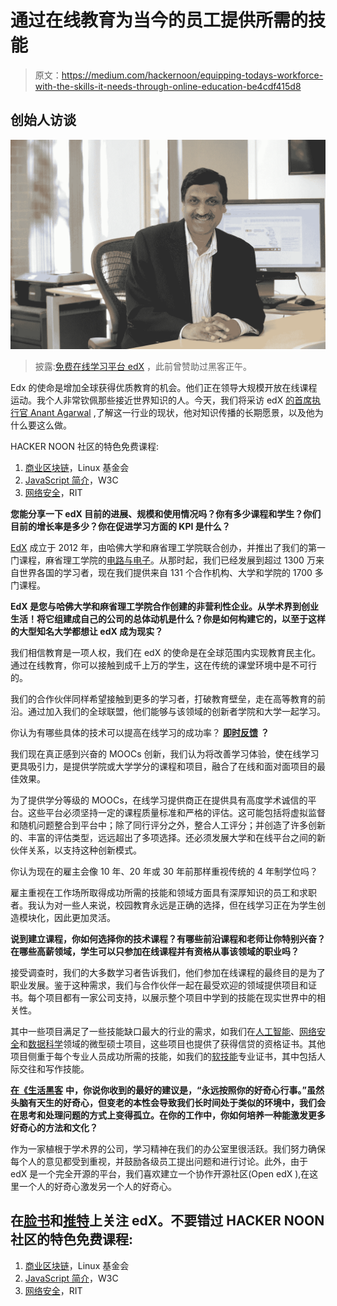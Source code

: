 # 通过在线教育为当今的员工提供所需的技能

> 原文：<https://medium.com/hackernoon/equipping-todays-workforce-with-the-skills-it-needs-through-online-education-be4cdf415d8>

## 创始人访谈

![](img/ba99dab95b30658bf17327589e5ae40d.png)

> 披露:[免费在线学习平台 edX](https://goo.gl/RJf2ve) ，此前曾赞助过黑客正午。

Edx 的使命是增加全球获得优质教育的机会。他们正在领导大规模开放在线课程运动。我个人非常钦佩那些接近世界知识的人。今天，我们将采访 edX [的首席执行官 Anant Agarwal](https://www.edx.org/about/leadership?ref=hackernoon) ,了解这一行业的现状，他对知识传播的长期愿景，以及他为什么要这么做。

HACKER NOON 社区的特色免费课程:

1.  [商业区块链](https://goo.gl/BHzNbw)，Linux 基金会
2.  [JavaScript 简介](https://goo.gl/jHecnq)，W3C
3.  [网络安全](https://goo.gl/jfTstV)，RIT

**您能分享一下 edX 目前的进展、规模和使用情况吗？你有多少课程和学生？你们目前的增长率是多少？你在促进学习方面的 KPI 是什么？**

[EdX](http://www.edx.org) 成立于 2012 年，由哈佛大学和麻省理工学院联合创办，并推出了我们的第一门课程，麻省理工学院的[电路与电子](https://www.edx.org/course/circuits-electronics-1-basic-circuit-mitx-6-002-1x-0)。从那时起，我们已经发展到超过 1300 万来自世界各国的学习者，现在我们提供来自 131 个合作机构、大学和学院的 1700 多门课程。

**EdX 是您与哈佛大学和麻省理工学院合作创建的非营利性企业。从学术界到创业生活！将它组建成自己的公司的总体动机是什么？你是如何构建它的，以至于这样的大型知名大学都想让 edX 成为现实？**

我们相信教育是一项人权，我们在 edX 的使命是在全球范围内实现教育民主化。通过在线教育，你可以接触到成千上万的学生，这在传统的课堂环境中是不可行的。

我们的合作伙伴同样希望接触到更多的学习者，打破教育壁垒，走在高等教育的前沿。通过加入我们的全球联盟，他们能够与该领域的创新者学院和大学一起学习。

你认为有哪些具体的技术可以提高在线学习的成功率？ [**即时反馈**](https://youtu.be/rYwTA5RA9eU?t=9m55s) **？**

我们现在真正感到兴奋的 MOOCs 创新，我们认为将改善学习体验，使在线学习更具吸引力，是提供学院或大学学分的课程和项目，融合了在线和面对面项目的最佳效果。

为了提供学分等级的 MOOCs，在线学习提供商正在提供具有高度学术诚信的平台。这些平台必须坚持一定的课程质量标准和严格的评估。这可能包括将虚拟监督和随机问题整合到平台中；除了同行评分之外，整合人工评分；并创造了许多创新的、丰富的评估类型，远远超出了多项选择。还必须发展大学和在线平台之间的新伙伴关系，以支持这种创新模式。

你认为现在的雇主会像 10 年、20 年或 30 年前那样重视传统的 4 年制学位吗？

雇主重视在工作场所取得成功所需的技能和领域方面具有深厚知识的员工和求职者。我认为对一些人来说，校园教育永远是正确的选择，但在线学习正在为学生创造模块化，因此更加灵活。

**说到建立课程，你如何选择你的技术课程？有哪些前沿课程和老师让你特别兴奋？在哪些高薪领域，学生可以只参加在线课程并有资格从事该领域的职业吗？**

接受调查时，我们的大多数学习者告诉我们，他们参加在线课程的最终目的是为了职业发展。鉴于这种需求，我们与合作伙伴一起在最受欢迎的领域提供项目和证书。每个项目都有一家公司支持，以展示整个项目中学到的技能在现实世界中的相关性。

其中一些项目满足了一些技能缺口最大的行业的需求，如我们在[人工智能](https://www.edx.org/micromasters/columbiax-artificial-intelligence)、[网络安全](https://www.edx.org/micromasters/ritx-cybersecurity)和[数据科学](https://www.edx.org/micromasters/uc-san-diegox-data-science)领域的微型硕士项目，这些项目也提供了获得信贷的资格证书。其他项目侧重于每个专业人员成功所需的技能，如我们的[软技能](https://www.edx.org/professional-certificate/ritx-soft-skills)专业证书，其中包括人际交往和写作技能。

[**在《生活黑客**](https://lifehacker.com/im-anant-agarwal-ceo-of-edx-and-this-is-how-i-work-1792627484) **中，你说你收到的最好的建议是，“永远按照你的好奇心行事。”虽然头脑有天生的好奇心，但变老的本性会导致我们长时间处于类似的环境中，我们会在思考和处理问题的方式上变得孤立。在你的工作中，你如何培养一种能激发更多好奇心的方法和文化？**

作为一家植根于学术界的公司，学习精神在我们的办公室里很活跃。我们努力确保每个人的意见都受到重视，并鼓励各级员工提出问题和进行讨论。此外，由于 edX 是一个完全开源的平台，我们喜欢建立一个协作开源社区(Open edX ),在这里一个人的好奇心激发另一个人的好奇心。

## 在[脸书](https://www.facebook.com/edx)和[推特](https://twitter.com/edXOnline)上关注 edX。不要错过 HACKER NOON 社区的特色免费课程:

1.  [商业区块链](https://goo.gl/BHzNbw)，Linux 基金会
2.  [JavaScript 简介](https://goo.gl/jHecnq)，W3C
3.  [网络安全](https://goo.gl/jfTstV)，RIT